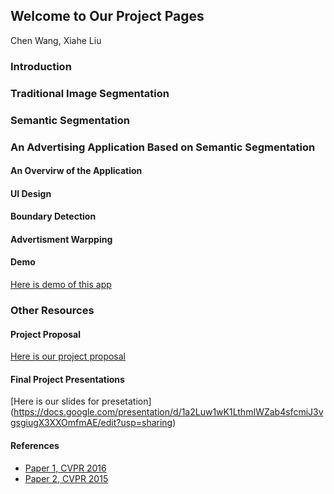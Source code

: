 ## Welcome to Our Project Pages

Chen Wang, Xiahe Liu

### Introduction

### Traditional Image Segmentation

### Semantic Segmentation

### An Advertising Application Based on Semantic Segmentation

#### An Overvirw of the Application

#### UI Design

#### Boundary Detection

#### Advertisment Warpping

#### Demo
[Here is demo of this app](https://github.com/shynehua/SemanticSegmentation/edit/master/files/demo2x.mp4)

### Other Resources

#### Project Proposal
[Here is our project proposal](https://github.com/shynehua/SemanticSegmentation/edit/master/files/proposal.pdf)

#### Final Project Presentations
[Here is our slides for presetation] (https://docs.google.com/presentation/d/1a2Luw1wK1LthmIWZab4sfcmiJ3vgsgiugX3XXOmfmAE/edit?usp=sharing)

#### References
- [Paper 1, CVPR 2016](https://people.eecs.berkeley.edu/~jonlong/long_shelhamer_fcn.pdf)
- [Paper 2, CVPR 2015](https://arxiv.org/pdf/1504.01013.pdf)
